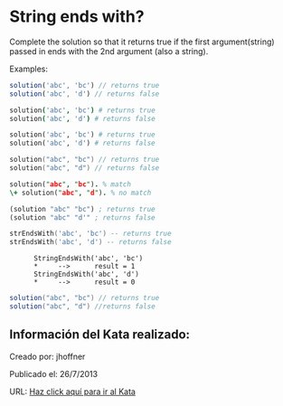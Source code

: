 # String ends with?
Complete the solution so that it returns true if the first argument(string) passed in ends with the 2nd argument (also a string). 

Examples:

```javascript
solution('abc', 'bc') // returns true
solution('abc', 'd') // returns false
```
```coffeescript
solution('abc', 'bc') # returns true
solution('abc', 'd') # returns false
```
```python
solution('abc', 'bc') # returns true
solution('abc', 'd') # returns false
```
```go
solution("abc", "bc") // returns true
solution("abc", "d") // returns false
```
```prolog
solution("abc", "bc"). % match
\+ solution("abc", "d"). % no match
```
```clojure
(solution "abc" "bc") ; returns true
(solution "abc" "d'" ; returns false
```
```lua
strEndsWith('abc', 'bc') -- returns true
strEndsWith('abc', 'd') -- returns false
```
```cobol
      StringEndsWith('abc', 'bc')
      *     -->      result = 1
      StringEndsWith('abc', 'd')
      *     -->      result = 0
```
```scala
solution("abc", "bc") // returns true
solution("abc", "d") //returns false
```

## Información del Kata realizado:
Creado por: jhoffner

Publicado el: 26/7/2013

URL: [Haz click aquí para ir al Kata](https://www.codewars.com/kata/51f2d1cafc9c0f745c00037d)